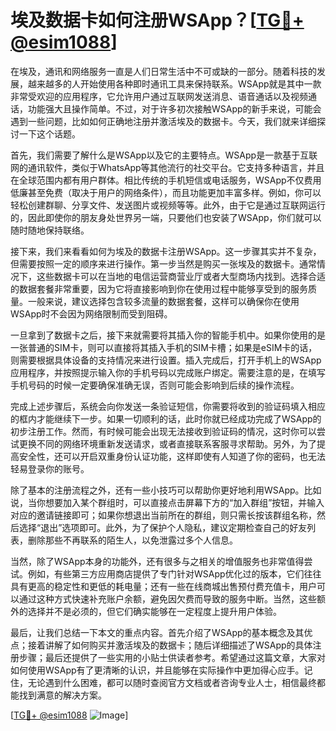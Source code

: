 # 埃及数据卡如何注册WSApp？[[TG💪+ @esim1088](https://t.me/s/esim1088)]

在埃及，通讯和网络服务一直是人们日常生活中不可或缺的一部分。随着科技的发展，越来越多的人开始使用各种即时通讯工具来保持联系。WSApp就是其中一款非常受欢迎的应用程序，它允许用户通过互联网发送消息、语音通话以及视频通话，功能强大且操作简单。不过，对于许多初次接触WSApp的新手来说，可能会遇到一些问题，比如如何正确地注册并激活埃及的数据卡。今天，我们就来详细探讨一下这个话题。

首先，我们需要了解什么是WSApp以及它的主要特点。WSApp是一款基于互联网的通讯软件，类似于WhatsApp等其他流行的社交平台。它支持多种语言，并且在全球范围内都有用户群体。相比传统的手机短信或电话服务，WSApp不仅费用低廉甚至免费（取决于用户的网络条件），而且功能更加丰富多样。例如，你可以轻松创建群聊、分享文件、发送图片或视频等等。此外，由于它是通过互联网运行的，因此即使你的朋友身处世界另一端，只要他们也安装了WSApp，你们就可以随时随地保持联络。

接下来，我们来看看如何为埃及的数据卡注册WSApp。这一步骤其实并不复杂，但需要按照一定的顺序来进行操作。第一步当然是购买一张埃及的数据卡。通常情况下，这些数据卡可以在当地的电信运营商营业厅或者大型商场内找到。选择合适的数据套餐非常重要，因为它将直接影响到你在使用过程中能够享受到的服务质量。一般来说，建议选择包含较多流量的数据套餐，这样可以确保你在使用WSApp时不会因为网络限制而受到阻碍。

一旦拿到了数据卡之后，接下来就需要将其插入你的智能手机中。如果你使用的是一张普通的SIM卡，则可以直接将其插入手机的SIM卡槽；如果是eSIM卡的话，则需要根据具体设备的支持情况来进行设置。插入完成后，打开手机上的WSApp应用程序，并按照提示输入你的手机号码以完成账户绑定。需要注意的是，在填写手机号码的时候一定要确保准确无误，否则可能会影响到后续的操作流程。

完成上述步骤后，系统会向你发送一条验证短信，你需要将收到的验证码填入相应的框内才能继续下一步。如果一切顺利的话，此时你就已经成功完成了WSApp的初步注册工作。然而，有时候可能会出现无法接收到验证码的情况，这时你可以尝试更换不同的网络环境重新发送请求，或者直接联系客服寻求帮助。另外，为了提高安全性，还可以开启双重身份认证功能，这样即使有人知道了你的密码，也无法轻易登录你的账号。

除了基本的注册流程之外，还有一些小技巧可以帮助你更好地利用WSApp。比如说，当你想要加入某个群组时，可以直接点击屏幕下方的“加入群组”按钮，并输入对应的邀请链接即可；如果你想退出当前所在的群组，则只需长按该群组名称，然后选择“退出”选项即可。此外，为了保护个人隐私，建议定期检查自己的好友列表，删除那些不再联系的陌生人，以免泄露过多个人信息。

当然，除了WSApp本身的功能外，还有很多与之相关的增值服务也非常值得尝试。例如，有些第三方应用商店提供了专门针对WSApp优化过的版本，它们往往具有更高的稳定性和更低的耗电量；还有一些在线商城出售预付费充值卡，用户可以通过这种方式快速补充账户余额，避免因欠费而导致的服务中断。当然，这些额外的选择并不是必须的，但它们确实能够在一定程度上提升用户体验。

最后，让我们总结一下本文的重点内容。首先介绍了WSApp的基本概念及其优点；接着讲解了如何购买并激活埃及的数据卡；随后详细描述了WSApp的具体注册步骤；最后还提供了一些实用的小贴士供读者参考。希望通过这篇文章，大家对如何使用WSApp有了更清晰的认识，并且能够在实际操作中更加得心应手。记住，无论遇到什么困难，都可以随时查阅官方文档或者咨询专业人士，相信最终都能找到满意的解决方案。

[[TG💪+ @esim1088](https://t.me/s/esim1088) ![Image](https://i.postimg.cc/4NQfJmqS/Snipaste-2025-05-13-00-14-12.png)]